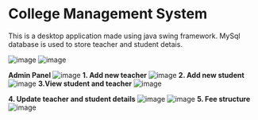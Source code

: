# College Management System

This is a desktop application made using java swing framework. MySql database is used to store teacher and student detais.


![image](https://github.com/Siddhesh-Patil/College-Management-System/assets/83155673/d65f4df2-03a7-426d-973b-9415da0d76d4)
![image](https://github.com/Siddhesh-Patil/College-Management-System/assets/83155673/369c4176-1cf8-4f37-948c-e3fe7c2c74a4)

**Admin Panel**
![image](https://github.com/Siddhesh-Patil/College-Management-System/assets/83155673/175de47f-1252-43e7-8beb-644569d165a9)
**1. Add new teacher**
![image](https://github.com/Siddhesh-Patil/College-Management-System/assets/83155673/22cabdc3-33d0-47b5-92d9-ef931ea89624)
**2. Add new student**
![image](https://github.com/Siddhesh-Patil/College-Management-System/assets/83155673/3acdf0ff-1045-40b4-a163-9a1b172fc46b)
**3.View student and teacher** 
![image](https://github.com/Siddhesh-Patil/College-Management-System/assets/83155673/c0067b7d-288e-4301-90cc-ecbe0964e98a)

**4. Update teacher and student details**
![image](https://github.com/Siddhesh-Patil/College-Management-System/assets/83155673/46145f53-136c-4e9f-ae50-ffee74006e38)
![image](https://github.com/Siddhesh-Patil/College-Management-System/assets/83155673/33e1e330-545e-4751-b396-a99f122321f3)
**5. Fee structure**
![image](https://github.com/Siddhesh-Patil/College-Management-System/assets/83155673/a6469d81-07fd-467a-9baa-335beb3fc48c)
